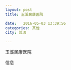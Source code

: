 ```yaml
--- 
layout: post 
title: 玉溪民康医院

date:   2016-05-03 13:39:56 
categories: 其他  
city: 普洱
  
--- 
```

   
玉溪民康医院

信息

